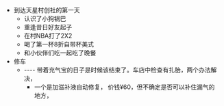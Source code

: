 - 到达天星村创社的第一天
	- 认识了小狗锅巴
	- 重逢昔日好友起子
	- 在村NBA打了2X2
	- 喝了第一杯8折自带杯美式
	- 和小伙伴们吃一起吃了晚餐
- 修车
	- ---- 带着充气宝的日子是时候该结束了。车店中检查有扎胎，两个办法解决，
		- 一个是加滋补液自动修复， 价钱¥60，但不确定是否可以补住漏气的地方，
